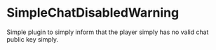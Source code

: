 # SimpleChatDisabledWarning
 Simple plugin to simply inform that the player simply has no valid chat public key simply.
